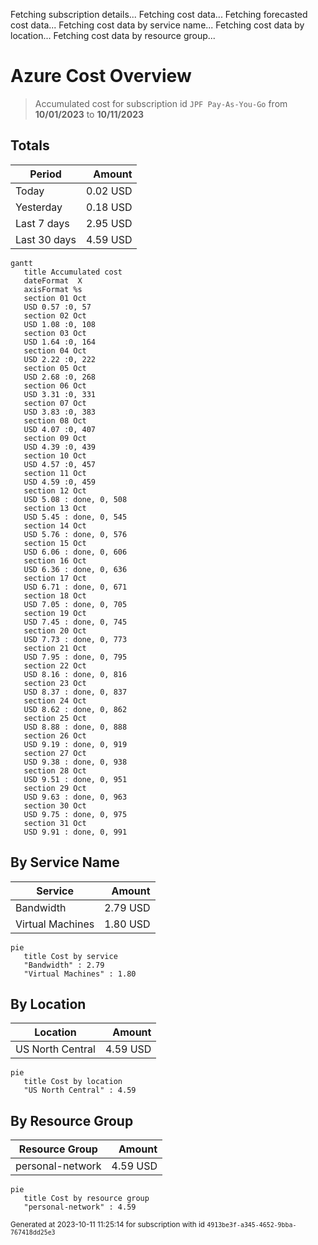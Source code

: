 Fetching subscription details...
Fetching cost data...
Fetching forecasted cost data...
Fetching cost data by service name...
Fetching cost data by location...
Fetching cost data by resource group...
# Azure Cost Overview

> Accumulated cost for subscription id `JPF Pay-As-You-Go` from **10/01/2023** to **10/11/2023**

## Totals

|Period|Amount|
|---|---:|
|Today|0.02 USD|
|Yesterday|0.18 USD|
|Last 7 days|2.95 USD|
|Last 30 days|4.59 USD|

```mermaid
gantt
   title Accumulated cost
   dateFormat  X
   axisFormat %s
   section 01 Oct
   USD 0.57 :0, 57
   section 02 Oct
   USD 1.08 :0, 108
   section 03 Oct
   USD 1.64 :0, 164
   section 04 Oct
   USD 2.22 :0, 222
   section 05 Oct
   USD 2.68 :0, 268
   section 06 Oct
   USD 3.31 :0, 331
   section 07 Oct
   USD 3.83 :0, 383
   section 08 Oct
   USD 4.07 :0, 407
   section 09 Oct
   USD 4.39 :0, 439
   section 10 Oct
   USD 4.57 :0, 457
   section 11 Oct
   USD 4.59 :0, 459
   section 12 Oct
   USD 5.08 : done, 0, 508
   section 13 Oct
   USD 5.45 : done, 0, 545
   section 14 Oct
   USD 5.76 : done, 0, 576
   section 15 Oct
   USD 6.06 : done, 0, 606
   section 16 Oct
   USD 6.36 : done, 0, 636
   section 17 Oct
   USD 6.71 : done, 0, 671
   section 18 Oct
   USD 7.05 : done, 0, 705
   section 19 Oct
   USD 7.45 : done, 0, 745
   section 20 Oct
   USD 7.73 : done, 0, 773
   section 21 Oct
   USD 7.95 : done, 0, 795
   section 22 Oct
   USD 8.16 : done, 0, 816
   section 23 Oct
   USD 8.37 : done, 0, 837
   section 24 Oct
   USD 8.62 : done, 0, 862
   section 25 Oct
   USD 8.88 : done, 0, 888
   section 26 Oct
   USD 9.19 : done, 0, 919
   section 27 Oct
   USD 9.38 : done, 0, 938
   section 28 Oct
   USD 9.51 : done, 0, 951
   section 29 Oct
   USD 9.63 : done, 0, 963
   section 30 Oct
   USD 9.75 : done, 0, 975
   section 31 Oct
   USD 9.91 : done, 0, 991
```

## By Service Name

|Service|Amount|
|---|---:|
|Bandwidth|2.79 USD|
|Virtual Machines|1.80 USD|

```mermaid
pie
   title Cost by service
   "Bandwidth" : 2.79
   "Virtual Machines" : 1.80
```

## By Location

|Location|Amount|
|---|---:|
|US North Central|4.59 USD|

```mermaid
pie
   title Cost by location
   "US North Central" : 4.59
```

## By Resource Group

|Resource Group|Amount|
|---|---:|
|personal-network|4.59 USD|

```mermaid
pie
   title Cost by resource group
   "personal-network" : 4.59
```

<sup>Generated at 2023-10-11 11:25:14 for subscription with id `4913be3f-a345-4652-9bba-767418dd25e3`</sup>
